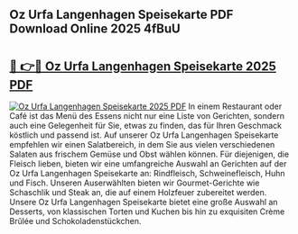 ## Oz Urfa Langenhagen Speisekarte PDF Download Online 2025 4fBuU

# <h2><a href="http://gc6rja.nevu.top/?p=Oz+Urfa+Langenhagen+Speisekarte">🔗 👉🔴 Oz Urfa Langenhagen Speisekarte 2025 PDF</a></h2>

[![Oz Urfa Langenhagen Speisekarte 2025 PDF](https://i.imgur.com/dBaPXMq.png)](http://gc6rja.nevu.top/?p=Oz+Urfa+Langenhagen+Speisekarte)
In einem Restaurant oder Café ist das Menü des Essens nicht nur eine Liste von Gerichten, sondern auch eine Gelegenheit für Sie, etwas zu finden, das für Ihren Geschmack köstlich und passend ist. Auf unserer Oz Urfa Langenhagen Speisekarte empfehlen wir einen Salatbereich, in dem Sie aus vielen verschiedenen Salaten aus frischem Gemüse und Obst wählen können. Für diejenigen, die Fleisch lieben, bieten wir eine umfangreiche Auswahl an Gerichten auf der Oz Urfa Langenhagen Speisekarte an: Rindfleisch, Schweinefleisch, Huhn und Fisch. Unseren Auserwählten bieten wir Gourmet-Gerichte wie Schaschlik und Steak an, die auf einem Holzfeuer zubereitet werden. Unsere Oz Urfa Langenhagen Speisekarte bietet eine große Auswahl an Desserts, von klassischen Torten und Kuchen bis hin zu exquisiten Crème Brûlée und Schokoladenstückchen.
